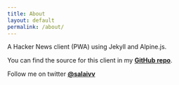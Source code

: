 ```yaml
---
title: About
layout: default
permalink: /about/
---
```


A Hacker News client (PWA) using Jekyll and Alpine.js.

You can find the source for this client in my **[GitHub repo](https://github.com/salaivv/hacker-news-alpine)**.

Follow me on twitter **[@salaivv](https://twitter.com/salaivv)**